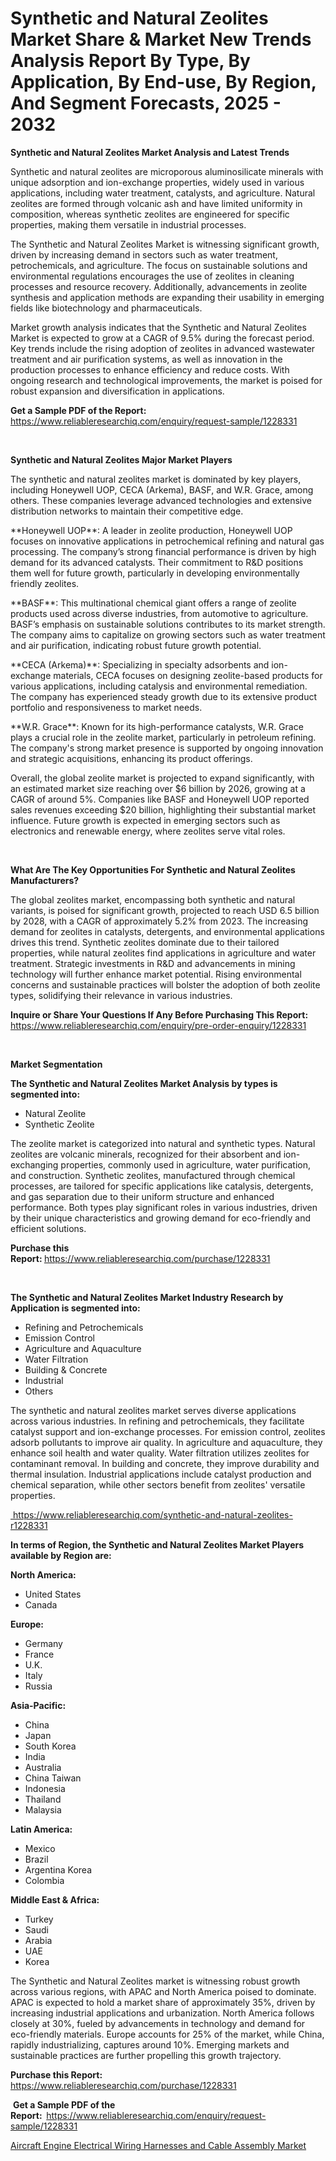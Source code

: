 <p><h1>Synthetic and Natural Zeolites Market Share & Market New Trends Analysis Report By Type, By Application, By End-use, By Region, And Segment Forecasts, 2025 - 2032</h1></p><p><strong>Synthetic and Natural Zeolites Market Analysis and Latest Trends</strong></p>
<p><p>Synthetic and natural zeolites are microporous aluminosilicate minerals with unique adsorption and ion-exchange properties, widely used in various applications, including water treatment, catalysts, and agriculture. Natural zeolites are formed through volcanic ash and have limited uniformity in composition, whereas synthetic zeolites are engineered for specific properties, making them versatile in industrial processes.</p><p>The Synthetic and Natural Zeolites Market is witnessing significant growth, driven by increasing demand in sectors such as water treatment, petrochemicals, and agriculture. The focus on sustainable solutions and environmental regulations encourages the use of zeolites in cleaning processes and resource recovery. Additionally, advancements in zeolite synthesis and application methods are expanding their usability in emerging fields like biotechnology and pharmaceuticals.</p><p>Market growth analysis indicates that the Synthetic and Natural Zeolites Market is expected to grow at a CAGR of 9.5% during the forecast period. Key trends include the rising adoption of zeolites in advanced wastewater treatment and air purification systems, as well as innovation in the production processes to enhance efficiency and reduce costs. With ongoing research and technological improvements, the market is poised for robust expansion and diversification in applications.</p></p>
<p><strong>Get a Sample PDF of the Report:&nbsp;</strong> <a href="https://www.reliableresearchiq.com/enquiry/request-sample/1228331?utm_campaign=2580&utm_medium=2&utm_source=Github&utm_content=ia&utm_term=03042025&utm_id=synthetic-and-natural-zeolites">https://www.reliableresearchiq.com/enquiry/request-sample/1228331</a></p>
<p>&nbsp;</p>
<p><strong>Synthetic and Natural Zeolites Major Market Players</strong></p>
<p><p>The synthetic and natural zeolites market is dominated by key players, including Honeywell UOP, CECA (Arkema), BASF, and W.R. Grace, among others. These companies leverage advanced technologies and extensive distribution networks to maintain their competitive edge.</p><p>**Honeywell UOP**: A leader in zeolite production, Honeywell UOP focuses on innovative applications in petrochemical refining and natural gas processing. The company’s strong financial performance is driven by high demand for its advanced catalysts. Their commitment to R&D positions them well for future growth, particularly in developing environmentally friendly zeolites.</p><p>**BASF**: This multinational chemical giant offers a range of zeolite products used across diverse industries, from automotive to agriculture. BASF’s emphasis on sustainable solutions contributes to its market strength. The company aims to capitalize on growing sectors such as water treatment and air purification, indicating robust future growth potential.</p><p>**CECA (Arkema)**: Specializing in specialty adsorbents and ion-exchange materials, CECA focuses on designing zeolite-based products for various applications, including catalysis and environmental remediation. The company has experienced steady growth due to its extensive product portfolio and responsiveness to market needs.</p><p>**W.R. Grace**: Known for its high-performance catalysts, W.R. Grace plays a crucial role in the zeolite market, particularly in petroleum refining. The company's strong market presence is supported by ongoing innovation and strategic acquisitions, enhancing its product offerings.</p><p>Overall, the global zeolite market is projected to expand significantly, with an estimated market size reaching over $6 billion by 2026, growing at a CAGR of around 5%. Companies like BASF and Honeywell UOP reported sales revenues exceeding $20 billion, highlighting their substantial market influence. Future growth is expected in emerging sectors such as electronics and renewable energy, where zeolites serve vital roles.</p></p>
<p>&nbsp;</p>
<p><strong>What Are The Key Opportunities For Synthetic and Natural Zeolites Manufacturers?</strong></p>
<p><p>The global zeolites market, encompassing both synthetic and natural variants, is poised for significant growth, projected to reach USD 6.5 billion by 2028, with a CAGR of approximately 5.2% from 2023. The increasing demand for zeolites in catalysts, detergents, and environmental applications drives this trend. Synthetic zeolites dominate due to their tailored properties, while natural zeolites find applications in agriculture and water treatment. Strategic investments in R&D and advancements in mining technology will further enhance market potential. Rising environmental concerns and sustainable practices will bolster the adoption of both zeolite types, solidifying their relevance in various industries.</p></p>
<p><strong>Inquire or Share Your Questions If Any Before Purchasing This Report:</strong> <a href="https://www.reliableresearchiq.com/enquiry/pre-order-enquiry/1228331?utm_campaign=2580&utm_medium=2&utm_source=Github&utm_content=ia&utm_term=03042025&utm_id=synthetic-and-natural-zeolites">https://www.reliableresearchiq.com/enquiry/pre-order-enquiry/1228331</a></p>
<p>&nbsp;</p>
<p><strong>Market Segmentation</strong></p>
<p><strong>The Synthetic and Natural Zeolites Market Analysis by types is segmented into:</strong></p>
<p><ul><li>Natural Zeolite</li><li>Synthetic Zeolite</li></ul></p>
<p><p>The zeolite market is categorized into natural and synthetic types. Natural zeolites are volcanic minerals, recognized for their absorbent and ion-exchanging properties, commonly used in agriculture, water purification, and construction. Synthetic zeolites, manufactured through chemical processes, are tailored for specific applications like catalysis, detergents, and gas separation due to their uniform structure and enhanced performance. Both types play significant roles in various industries, driven by their unique characteristics and growing demand for eco-friendly and efficient solutions.</p></p>
<p><strong>Purchase this Report:&nbsp;</strong><a href="https://www.reliableresearchiq.com/purchase/1228331?utm_campaign=2580&utm_medium=2&utm_source=Github&utm_content=ia&utm_term=03042025&utm_id=synthetic-and-natural-zeolites">https://www.reliableresearchiq.com/purchase/1228331</a></p>
<p>&nbsp;</p>
<p><strong>The Synthetic and Natural Zeolites Market Industry Research by Application is segmented into:</strong></p>
<p><ul><li>Refining and Petrochemicals</li><li>Emission Control</li><li>Agriculture and Aquaculture</li><li>Water Filtration</li><li>Building & Concrete</li><li>Industrial</li><li>Others</li></ul></p>
<p><p>The synthetic and natural zeolites market serves diverse applications across various industries. In refining and petrochemicals, they facilitate catalyst support and ion-exchange processes. For emission control, zeolites adsorb pollutants to improve air quality. In agriculture and aquaculture, they enhance soil health and water quality. Water filtration utilizes zeolites for contaminant removal. In building and concrete, they improve durability and thermal insulation. Industrial applications include catalyst production and chemical separation, while other sectors benefit from zeolites' versatile properties.</p></p>
<p><a href="https://www.reliableresearchiq.com/synthetic-and-natural-zeolites-r1228331?utm_campaign=2580&utm_medium=2&utm_source=Github&utm_content=ia&utm_term=03042025&utm_id=synthetic-and-natural-zeolites">&nbsp;https://www.reliableresearchiq.com/synthetic-and-natural-zeolites-r1228331</a></p>
<p><strong>In terms of Region, the Synthetic and Natural Zeolites Market Players available by Region are:</strong></p>
<p>
    <p> <strong> North America: </strong>
        <ul>
            <li>United States</li>
            <li>Canada</li>
        </ul>
        </p> 
    <p> <strong> Europe: </strong>
        <ul>
            <li>Germany</li>
            <li>France</li>
            <li>U.K.</li>
            <li>Italy</li>
            <li>Russia</li>
        </ul>
        </p> 
    <p> <strong> Asia-Pacific: </strong>
        <ul>
            <li>China</li>
            <li>Japan</li>
            <li>South Korea</li>
            <li>India</li>
            <li>Australia</li>
            <li>China Taiwan</li>
            <li>Indonesia</li>
            <li>Thailand</li>
            <li>Malaysia</li>
        </ul>
        </p> 
    <p> <strong> Latin America: </strong>
        <ul>
            <li>Mexico</li>
            <li>Brazil</li>
            <li>Argentina Korea</li>
            <li>Colombia</li>
        </ul>
        </p> 
    <p> <strong> Middle East & Africa: </strong>
        <ul>
            <li>Turkey</li>
            <li>Saudi</li>
            <li>Arabia</li>
            <li>UAE</li>
            <li>Korea</li>
        </ul>
    </p>
    </p>
<p><p>The Synthetic and Natural Zeolites market is witnessing robust growth across various regions, with APAC and North America poised to dominate. APAC is expected to hold a market share of approximately 35%, driven by increasing industrial applications and urbanization. North America follows closely at 30%, fueled by advancements in technology and demand for eco-friendly materials. Europe accounts for 25% of the market, while China, rapidly industrializing, captures around 10%. Emerging markets and sustainable practices are further propelling this growth trajectory.</p></p>
<p><strong>Purchase this Report: </strong><a href="https://www.reliableresearchiq.com/purchase/1228331?utm_campaign=2580&utm_medium=2&utm_source=Github&utm_content=ia&utm_term=03042025&utm_id=synthetic-and-natural-zeolites">https://www.reliableresearchiq.com/purchase/1228331</a></p>
<p>&nbsp;<strong>Get a Sample PDF of the Report:&nbsp;&nbsp;</strong><a href="https://www.reliableresearchiq.com/enquiry/request-sample/1228331?utm_campaign=2580&utm_medium=2&utm_source=Github&utm_content=ia&utm_term=03042025&utm_id=synthetic-and-natural-zeolites">https://www.reliableresearchiq.com/enquiry/request-sample/1228331</a></p>
<p><strong></strong></p>
<p><p><a href="https://github.com/chungwimbu4/Market-Research-Report-List-1/blob/main/aircraft-engine-electrical-wiring-harnesses-and-cable-assembly-market.md?utm_campaign=2580&utm_medium=2&utm_source=Github&utm_content=ia&utm_term=03042025&utm_id=synthetic-and-natural-zeolites">Aircraft Engine Electrical Wiring Harnesses and Cable Assembly Market</a></p></p>